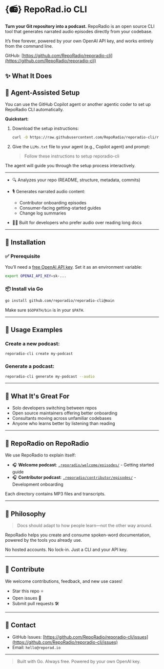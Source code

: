 # {📻} RepoRad.io CLI

**Turn your Git repository into a podcast.**
RepoRadio is an open source CLI tool that generates narrated audio episodes directly from your codebase.

It’s free forever, powered by your own OpenAI API key, and works entirely from the command line.

GitHub: [https://github.com/RepoRadio/reporadio-cli](https://github.com/RepoRadio/reporadio-cli)

## ✨ What It Does

## 🤖 Agent-Assisted Setup

You can use the GitHub Copilot agent or another agentic coder to set up RepoRadio CLI automatically.

**Quickstart:**

1. Download the setup instructions:
   ```bash
   curl -O https://raw.githubusercontent.com/RepoRadio/reporadio-cli/refs/heads/main/LLMs.txt
   ```
2. Give the `LLMs.txt` file to your agent (e.g., Copilot agent) and prompt:
   > Follow these instructions to setup reporadio-cli

The agent will guide you through the setup process interactively.

---

- 🔍 Analyzes your repo (README, structure, metadata, commits)
- 🎙️ Generates narrated audio content:
  - Contributor onboarding episodes
  - Consumer-facing getting-started guides
  - Change log summaries

- 🧑‍💻 Built for developers who prefer audio over reading long docs

---

## 💾 Installation

### ✅ Prerequisite

You’ll need a [free OpenAI API key](https://platform.openai.com/account/api-keys).
Set it as an environment variable:

```bash
export OPENAI_API_KEY=sk-...
```

### 📦 Install via Go

```bash
go install github.com/reporadio/reporadio-cli@main
```

Make sure `$GOPATH/bin` is in your `$PATH`.

---

## 🚀 Usage Examples

### Create a new podcast:

```bash
reporadio-cli create my-podcast
```

### Generate a podcast:

```bash
reporadio-cli generate my-podcast --audio
```

---

## 🧪 What It's Great For

- Solo developers switching between repos
- Open source maintainers offering better onboarding
- Consultants moving across unfamiliar codebases
- Anyone who learns better by listening than reading

---

## 🐶 RepoRadio on RepoRadio

We use RepoRadio to explain itself:

- 🎧 **Welcome podcast**: [`.reporadio/welcome/episodes/`](./.reporadio/welcome/episodes/) - Getting started guide
- 🎧 **Contributor podcast**: [`.reporadio/contributor/episodes/`](./.reporadio/contributor/episodes/) - Development onboarding

Each directory contains MP3 files and transcripts.

---

## 🧠 Philosophy

> Docs should adapt to how people learn—not the other way around.

RepoRadio helps you create and consume spoken-word documentation, powered by the tools you already use.

No hosted accounts. No lock-in. Just a CLI and your API key.

---

## 🤝 Contribute

We welcome contributions, feedback, and new use cases!

- Star this repo ⭐
- Open issues 🐛
- Submit pull requests 🛠️

---

## 📮 Contact

- GitHub Issues: [https://github.com/RepoRadio/reporadio-cli/issues](https://github.com/RepoRadio/reporadio-cli/issues)
- Email: `hello@reporad.io`

---

> Built with Go. Always free. Powered by your own OpenAI key.
